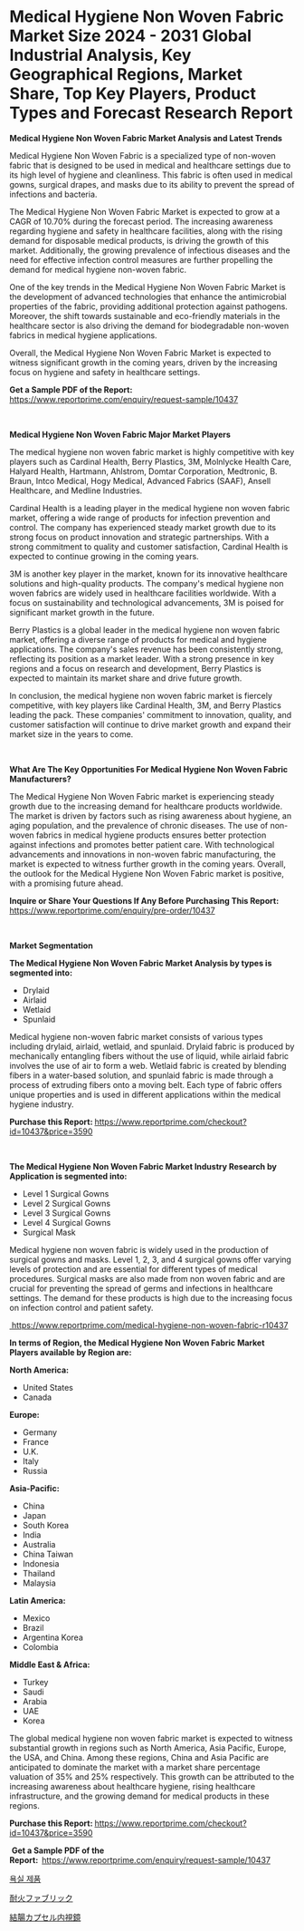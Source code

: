 <p><h1>Medical Hygiene Non Woven Fabric Market Size 2024 - 2031 Global Industrial Analysis, Key Geographical Regions, Market Share, Top Key Players, Product Types and Forecast Research Report</h1></p><p><strong>Medical Hygiene Non Woven Fabric Market Analysis and Latest Trends</strong></p>
<p><p>Medical Hygiene Non Woven Fabric is a specialized type of non-woven fabric that is designed to be used in medical and healthcare settings due to its high level of hygiene and cleanliness. This fabric is often used in medical gowns, surgical drapes, and masks due to its ability to prevent the spread of infections and bacteria.</p><p>The Medical Hygiene Non Woven Fabric Market is expected to grow at a CAGR of 10.70% during the forecast period. The increasing awareness regarding hygiene and safety in healthcare facilities, along with the rising demand for disposable medical products, is driving the growth of this market. Additionally, the growing prevalence of infectious diseases and the need for effective infection control measures are further propelling the demand for medical hygiene non-woven fabric.</p><p>One of the key trends in the Medical Hygiene Non Woven Fabric Market is the development of advanced technologies that enhance the antimicrobial properties of the fabric, providing additional protection against pathogens. Moreover, the shift towards sustainable and eco-friendly materials in the healthcare sector is also driving the demand for biodegradable non-woven fabrics in medical hygiene applications.</p><p>Overall, the Medical Hygiene Non Woven Fabric Market is expected to witness significant growth in the coming years, driven by the increasing focus on hygiene and safety in healthcare settings.</p></p>
<p><strong>Get a Sample PDF of the Report:&nbsp;</strong> <a href="https://www.reportprime.com/enquiry/request-sample/10437">https://www.reportprime.com/enquiry/request-sample/10437</a></p>
<p>&nbsp;</p>
<p><strong>Medical Hygiene Non Woven Fabric Major Market Players</strong></p>
<p><p>The medical hygiene non woven fabric market is highly competitive with key players such as Cardinal Health, Berry Plastics, 3M, Molnlycke Health Care, Halyard Health, Hartmann, Ahlstrom, Domtar Corporation, Medtronic, B. Braun, Intco Medical, Hogy Medical, Advanced Fabrics (SAAF), Ansell Healthcare, and Medline Industries. </p><p>Cardinal Health is a leading player in the medical hygiene non woven fabric market, offering a wide range of products for infection prevention and control. The company has experienced steady market growth due to its strong focus on product innovation and strategic partnerships. With a strong commitment to quality and customer satisfaction, Cardinal Health is expected to continue growing in the coming years.</p><p>3M is another key player in the market, known for its innovative healthcare solutions and high-quality products. The company's medical hygiene non woven fabrics are widely used in healthcare facilities worldwide. With a focus on sustainability and technological advancements, 3M is poised for significant market growth in the future.</p><p>Berry Plastics is a global leader in the medical hygiene non woven fabric market, offering a diverse range of products for medical and hygiene applications. The company's sales revenue has been consistently strong, reflecting its position as a market leader. With a strong presence in key regions and a focus on research and development, Berry Plastics is expected to maintain its market share and drive future growth.</p><p>In conclusion, the medical hygiene non woven fabric market is fiercely competitive, with key players like Cardinal Health, 3M, and Berry Plastics leading the pack. These companies' commitment to innovation, quality, and customer satisfaction will continue to drive market growth and expand their market size in the years to come.</p></p>
<p>&nbsp;</p>
<p><strong>What Are The Key Opportunities For Medical Hygiene Non Woven Fabric Manufacturers?</strong></p>
<p><p>The Medical Hygiene Non Woven Fabric market is experiencing steady growth due to the increasing demand for healthcare products worldwide. The market is driven by factors such as rising awareness about hygiene, an aging population, and the prevalence of chronic diseases. The use of non-woven fabrics in medical hygiene products ensures better protection against infections and promotes better patient care. With technological advancements and innovations in non-woven fabric manufacturing, the market is expected to witness further growth in the coming years. Overall, the outlook for the Medical Hygiene Non Woven Fabric market is positive, with a promising future ahead.</p></p>
<p><strong>Inquire or Share Your Questions If Any Before Purchasing This Report:</strong> <a href="https://www.reportprime.com/enquiry/pre-order/10437">https://www.reportprime.com/enquiry/pre-order/10437</a></p>
<p>&nbsp;</p>
<p><strong>Market Segmentation</strong></p>
<p><strong>The Medical Hygiene Non Woven Fabric Market Analysis by types is segmented into:</strong></p>
<p><ul><li>Drylaid</li><li>Airlaid</li><li>Wetlaid</li><li>Spunlaid</li></ul></p>
<p><p>Medical hygiene non-woven fabric market consists of various types including drylaid, airlaid, wetlaid, and spunlaid. Drylaid fabric is produced by mechanically entangling fibers without the use of liquid, while airlaid fabric involves the use of air to form a web. Wetlaid fabric is created by blending fibers in a water-based solution, and spunlaid fabric is made through a process of extruding fibers onto a moving belt. Each type of fabric offers unique properties and is used in different applications within the medical hygiene industry.</p></p>
<p><strong>Purchase this Report:&nbsp;</strong><a href="https://www.reportprime.com/checkout?id=10437&price=3590">https://www.reportprime.com/checkout?id=10437&price=3590</a></p>
<p>&nbsp;</p>
<p><strong>The Medical Hygiene Non Woven Fabric Market Industry Research by Application is segmented into:</strong></p>
<p><ul><li>Level 1 Surgical Gowns</li><li>Level 2 Surgical Gowns</li><li>Level 3 Surgical Gowns</li><li>Level 4 Surgical Gowns</li><li>Surgical Mask</li></ul></p>
<p><p>Medical hygiene non woven fabric is widely used in the production of surgical gowns and masks. Level 1, 2, 3, and 4 surgical gowns offer varying levels of protection and are essential for different types of medical procedures. Surgical masks are also made from non woven fabric and are crucial for preventing the spread of germs and infections in healthcare settings. The demand for these products is high due to the increasing focus on infection control and patient safety.</p></p>
<p><a href="https://www.reportprime.com/medical-hygiene-non-woven-fabric-r10437">&nbsp;https://www.reportprime.com/medical-hygiene-non-woven-fabric-r10437</a></p>
<p><strong>In terms of Region, the Medical Hygiene Non Woven Fabric Market Players available by Region are:</strong></p>
<p>
    <p> <strong> North America: </strong>
        <ul>
            <li>United States</li>
            <li>Canada</li>
        </ul>
        </p> 
    <p> <strong> Europe: </strong>
        <ul>
            <li>Germany</li>
            <li>France</li>
            <li>U.K.</li>
            <li>Italy</li>
            <li>Russia</li>
        </ul>
        </p> 
    <p> <strong> Asia-Pacific: </strong>
        <ul>
            <li>China</li>
            <li>Japan</li>
            <li>South Korea</li>
            <li>India</li>
            <li>Australia</li>
            <li>China Taiwan</li>
            <li>Indonesia</li>
            <li>Thailand</li>
            <li>Malaysia</li>
        </ul>
        </p> 
    <p> <strong> Latin America: </strong>
        <ul>
            <li>Mexico</li>
            <li>Brazil</li>
            <li>Argentina Korea</li>
            <li>Colombia</li>
        </ul>
        </p> 
    <p> <strong> Middle East & Africa: </strong>
        <ul>
            <li>Turkey</li>
            <li>Saudi</li>
            <li>Arabia</li>
            <li>UAE</li>
            <li>Korea</li>
        </ul>
    </p>
    </p>
<p><p>The global medical hygiene non woven fabric market is expected to witness substantial growth in regions such as North America, Asia Pacific, Europe, the USA, and China. Among these regions, China and Asia Pacific are anticipated to dominate the market with a market share percentage valuation of 35% and 25% respectively. This growth can be attributed to the increasing awareness about healthcare hygiene, rising healthcare infrastructure, and the growing demand for medical products in these regions.</p></p>
<p><strong>Purchase this Report: </strong><a href="https://www.reportprime.com/checkout?id=10437&price=3590">https://www.reportprime.com/checkout?id=10437&price=3590</a></p>
<p>&nbsp;<strong>Get a Sample PDF of the Report:&nbsp;&nbsp;</strong><a href="https://www.reportprime.com/enquiry/request-sample/10437">https://www.reportprime.com/enquiry/request-sample/10437</a></p>
<p><strong></strong></p>
<p><p><a href="https://medium.com/@leeusso5656/%ED%99%94%EC%9E%A5%EC%8B%A4-%EC%A0%9C%ED%92%88-%EC%8B%9C%EC%9E%A5-%EC%84%B1%EA%B3%B5%EC%A0%81%EC%9D%B8-%EB%B9%84%EC%A6%88%EB%8B%88%EC%8A%A4-%EC%A0%84%EB%9E%B5%EC%9D%98-%EC%97%B4%EC%87%A0-%EC%98%88%EC%B8%A1-2031%EB%85%84%EA%B9%8C%EC%A7%80-360787bf194d">욕실 제품</a></p><p><a href="https://medium.com/@bulahhamill28/%E8%80%90%E7%81%AB%E6%80%A7%E3%81%AE%E3%81%82%E3%82%8B%E7%94%9F%E5%9C%B0%E3%81%AE%E5%B8%82%E5%A0%B4%E5%88%86%E6%9E%90-%E3%81%9D%E3%81%AEcagr-%E5%B8%82%E5%A0%B4%E3%82%BB%E3%82%B0%E3%83%A1%E3%83%B3%E3%83%86%E3%83%BC%E3%82%B7%E3%83%A7%E3%83%B3-%E3%82%B0%E3%83%AD%E3%83%BC%E3%83%90%E3%83%AB%E7%94%A3%E6%A5%AD%E3%81%AE%E6%A6%82%E8%A6%81-d792b888923d">耐火ファブリック</a></p><p><a href="https://medium.com/@lucasrandall2020/%E3%82%AB%E3%83%97%E3%82%BB%E3%83%AB%E5%86%85%E8%A6%96%E9%8F%A1%E5%B8%82%E5%A0%B4%E8%A6%8F%E6%A8%A1-cagr-%E5%8B%95%E5%90%91-2024%E5%B9%B4-2030%E5%B9%B4-7b87647b7562">結腸カプセル内視鏡</a></p></p>